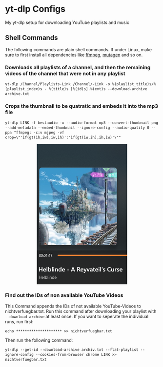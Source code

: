 # yt-dlp Configs
My yt-dlp setup for downloading YouTube playlists and music

## Shell Commands
The following commands are plain shell commands. If under Linux, make sure to first install all dependencies like [ffmpeg](https://www.ffmpeg.org/), [mutagen](https://github.com/quodlibet/mutagen) and so on.
### Downloads all playlists of a channel, and then the remaining videos of the channel that were not in any playlist
```
yt-dlp /Channel/Playlists-Link /Channel/-Link -o %(playlist_title)s/%(playlist_index)s - %(title)s [%(id)s].%(ext)s --download-archive archive.txt
```

### Crops the thumbnail to be quatratic and embeds it into the mp3 file
```
yt-dlp LINK -f bestaudio -x --audio-format mp3 --convert-thumbnail png --add-metadata --embed-thumbnail --ignore-config --audio-quality 0 --ppa "ffmpeg: -c:v mjpeg -vf crop=\"'if(gt(ih,iw),iw,ih)':'if(gt(iw,ih),ih,iw)'\""
```

<p align="center">
  <img src="./assets/crop.png" alt="Cropped Thumbnail screenshot"/>
</p>

### Find out the IDs of non available YouTube Videos
This Command appends the IDs of not available YouTube-Videos to nichtverfuegbar.txt. Run this command after downloading your playlist with `--download-archive` at least once.
If you want to seperate the individual runs, run first:
```
echo ********************* >> nichtverfuegbar.txt
```
Then run the following command:
```
yt-dlp --get-id --download-archive archiv.txt --flat-playlist --ignore-config --cookies-from-browser chrome LINK >> nichtverfuegbar.txt
```
